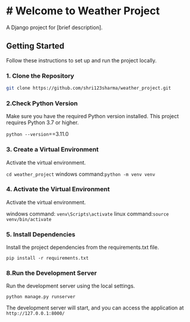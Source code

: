 # # Welcome to Weather Project

A Django project for [brief description].

## Getting Started

Follow these instructions to set up and run the project locally.

### 1. Clone the Repository

```bash
git clone https://github.com/shri123sharma/weather_project.git
```
### 2.Check Python Version
Make sure you have the required Python version installed. This project requires Python 3.7 or higher.

`python --version`==3.11.0

### 3. Create a Virtual Environment
Activate the virtual environment.

`cd weather_project`
windows command:`python -m venv venv`

### 4. Activate the Virtual Environment
Activate the virtual environment.

windows command: `venv\Scripts\activate`
linux command:`source venv/bin/activate` 

### 5. Install Dependencies
Install the project dependencies from the requirements.txt file.

`pip install -r requirements.txt`

### 8.Run the Development Server
Run the development server using the local settings.

`python manage.py runserver`

The development server will start, and you can access the application at 
`http://127.0.0.1:8000/`




